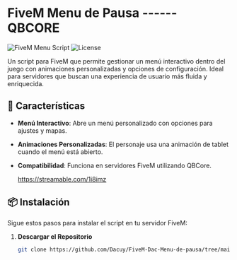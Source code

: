 # FiveM Menu de Pausa ------ QBCORE

![FiveM Menu Script](https://img.shields.io/badge/version-1.0.0-brightgreen) ![License](https://img.shields.io/badge/license-MIT-blue)

Un script para FiveM que permite gestionar un menú interactivo dentro del juego con animaciones personalizadas y opciones de configuración. Ideal para servidores que buscan una experiencia de usuario más fluida y enriquecida.

## 🚀 Características

- **Menú Interactivo**: Abre un menú personalizado con opciones para ajustes y mapas.
- **Animaciones Personalizadas**: El personaje usa una animación de tablet cuando el menú está abierto.
- **Compatibilidad**: Funciona en servidores FiveM utilizando QBCore.

  https://streamable.com/1i8imz

## 📦 Instalación

Sigue estos pasos para instalar el script en tu servidor FiveM:

1. **Descargar el Repositorio**

   ```bash
   git clone https://github.com/Dacuy/FiveM-Dac-Menu-de-pausa/tree/main
